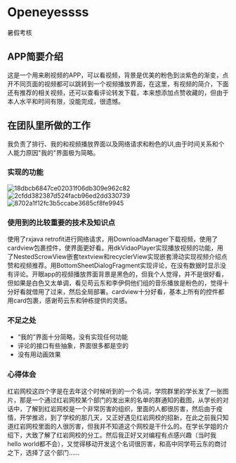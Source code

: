 # Openeyessss
 暑假考核
 ## APP简要介绍
 这是一个用来刷视频的APP，可以看视频，背景是优美的粉色到淡紫色的渐变，点开不同页面的视频都可以跳转到一个视频播放界面，在这里，有视频的简介，下面还有推荐的相关视频，还可以查看评论转发下载，本来想添加点赞收藏的，但由于本人水平和时间有限，没能完成，很遗憾。
 ## 在团队里所做的工作
 我负责了排行、我的和视频播放界面以及网络请求和粉色的UI,由于时间关系和个人能力原因"我的"界面极为简略。
 ### 实现的功能
![18dbcb6847ce02031f06db309e962c82](https://github.com/sleepingfishboy/Openeyessss/assets/113912189/e4e2dc0e-17a4-4857-aeb1-255f0cdca372)
![2cfdd382387d524facb96ed2dd330739](https://github.com/sleepingfishboy/Openeyessss/assets/113912189/e4939534-f468-4ef7-9768-514b0a4fa0bc)
![8702a1f12fc3b5ccabe3685cf8fe9945](https://github.com/sleepingfishboy/Openeyessss/assets/113912189/993e9d98-9d0b-49cc-83d1-873751a2ac45)


### 使用到的比较重要的技术及知识点
 使用了rxjava retrofit进行网络请求，用DownloadManager下载视频，使用了cardview包裹控件，使界面更好看。用dkVidaoPlayer实现播放视频的功能，用了NestedScrowView嵌套textview和recyclerView实现嵌套滑动实现视频介绍点赞和视频推荐。用BottomSheetDialogFragment实现评论，在没有数据时显示没有评论。开眼app的视频播放界面背景是黑色的，但我个人觉得，并不是很好看，但如果是白色又太单调，看见苟云东和李伊侗他们组的音乐播放是粉色的，觉得十分好看就借用了过来，然后全局部署。cardview十分好看，基本上所有的控件都用card包裹，感谢苟云东和钟栋提供的灵感。


### 不足之处

+ “我的”界面十分简略，没有实现任何功能
+ 评论的接口有些抽象，界面很多都是空的
+ 没有用动画效果
  
  
  

### 心得体会
红岩网校这四个字是在去年这个时候听到的一个名词，学院群里的学长发了一张图片，那是一个通过红岩网校某个部门的发出来的名单的群通知的截图，从学长的对话中，了解到红岩网校是一个非常厉害的组织，里面的人都很厉害，然后由于疫情，开学推迟，到了学校的那几天，又正好遇见红岩网校的招新，在此之前我只知道红岩网校里面的人很厉害，但我并不知道这个网校是干什么的。在学长学姐的介绍下，大致了解了红岩网校的分工。然后我正好又对编程有点感兴趣（当时我hello world都不会），又觉得移动开发这个名词很厉害，和高中同学苟云东的商讨之下，选择了这个部门……


